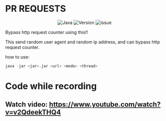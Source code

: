 # PR REQUESTS

<p align="center">

<img src="https://img.shields.io/badge/Java-1.8.0-blue.svg" alt="Java">
<img src="https://img.shields.io/badge/Version-0.0.1-blue.svg" alt="Version">
<img src="https://img.shields.io/badge/Made%20with-Kotlin-purple" alt="issue" />

</p>

Bypass http request counter using this!!

This send random user agent and random ip address, and can bypass http request counter.

how to use:

```kotlin
java -jar <jar>.jar <url> <mode> <thread>
```

# Code while recording

Watch video:
https://www.youtube.com/watch?v=v2QdeekTHQ4
-
